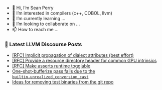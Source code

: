 - 👋 Hi, I’m Sean Perry
- 👀 I’m interested in compilers (c++, COBOL, llvm)
- 🌱 I’m currently learning ...
- 💞️ I’m looking to collaborate on ...
- 📫 How to reach me ...

<!---
s66perry/s66perry is a ✨ special ✨ repository because its `README.md` (this file) appears on your GitHub profile.
You can click the Preview link to take a look at your changes.
--->
### 📕 Latest LLVM Discourse Posts

<!-- DISCOURSE-LLVM:START -->
- [[RFC] Implicit propagation of dialect attributes &lpar;best effort&rpar;](https://discourse.llvm.org/t/rfc-implicit-propagation-of-dialect-attributes-best-effort/2657#post_17)
- [[RFC] Provide a resource directory header for common GPU intrinsics](https://discourse.llvm.org/t/rfc-provide-a-resource-directory-header-for-common-gpu-intrinsics/81454#post_16)
- [[RFC] Make asserts runtime togglable](https://discourse.llvm.org/t/rfc-make-asserts-runtime-togglable/81446#post_16)
- [One-shot-bufferize pass fails due to the `builtin.unrealized_conversion_cast`](https://discourse.llvm.org/t/one-shot-bufferize-pass-fails-due-to-the-builtin-unrealized-conversion-cast/82342#post_2)
- [Ideas for removing test binaries from the git repo](https://discourse.llvm.org/t/ideas-for-removing-test-binaries-from-the-git-repo/81480#post_15)
<!-- DISCOURSE-LLVM:END -->
